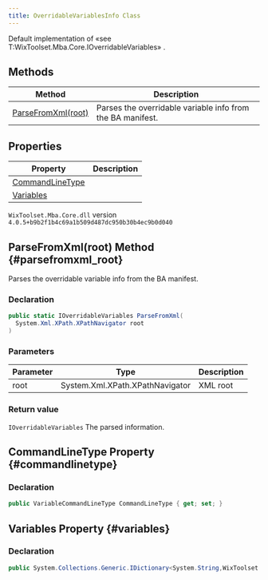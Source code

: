 ```yaml
---
title: OverridableVariablesInfo Class
---
```

Default implementation of «see T:WixToolset.Mba.Core.IOverridableVariables» .
## Methods
| Method | Description |
| ------ | ----------- |
| [ParseFromXml(root)](#parsefromxml_root) | Parses the overridable variable info from the BA manifest. |
## Properties
| Property | Description |
| ------ | ----------- |
| [CommandLineType](#commandlinetype) |  |
| [Variables](#variables) |  |
`WixToolset.Mba.Core.dll` version `4.0.5+b9b2f1b4c69a1b509d487dc950b30b4ec9b0d040`
## ParseFromXml(root) Method {#parsefromxml_root}
Parses the overridable variable info from the BA manifest.
### Declaration
```cs
public static IOverridableVariables ParseFromXml(
  System.Xml.XPath.XPathNavigator root
)
```
### Parameters
| Parameter | Type | Description |
| --------- | ---- | ----------- |
| root | System.Xml.XPath.XPathNavigator | XML root |
### Return value
`IOverridableVariables` The parsed information.
## CommandLineType Property {#commandlinetype}

### Declaration
```cs
public VariableCommandLineType CommandLineType { get; set; }
```
## Variables Property {#variables}

### Declaration
```cs
public System.Collections.Generic.IDictionary<System.String,WixToolset.Mba.Core.IOverridableVariableInfo> Variables { get; set; }
```
